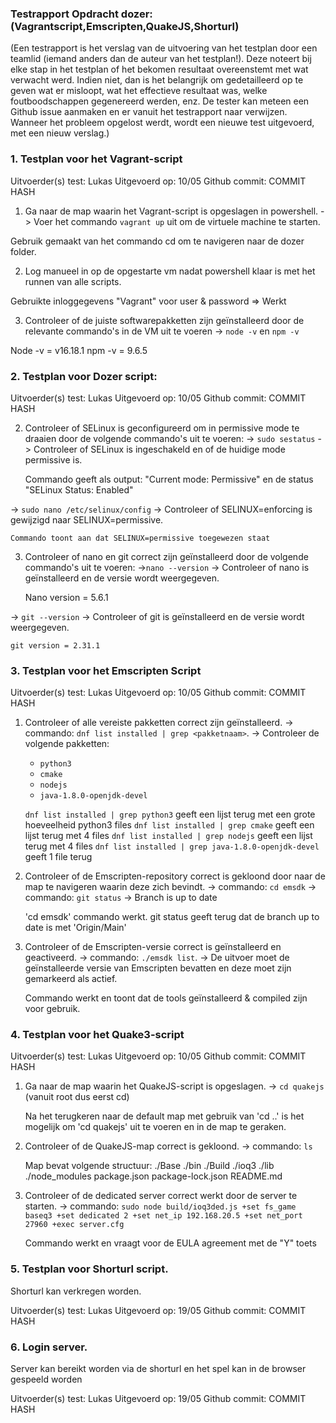 ### Testrapport Opdracht dozer: (Vagrantscript,Emscripten,QuakeJS,Shorturl)

(Een testrapport is het verslag van de uitvoering van het testplan door een teamlid (iemand anders dan de auteur van het testplan!). Deze noteert bij elke stap in het testplan of het bekomen resultaat overeenstemt met wat verwacht werd. Indien niet, dan is het belangrijk om gedetailleerd op te geven wat er misloopt, wat het effectieve resultaat was, welke foutboodschappen gegenereerd werden, enz. De tester kan meteen een Github issue aanmaken en er vanuit het testrapport naar verwijzen. Wanneer het probleem opgelost werdt, wordt een nieuwe test uitgevoerd, met een nieuw verslag.)

### 1. Testplan voor het Vagrant-script

Uitvoerder(s) test: Lukas
Uitgevoerd op: 10/05
Github commit:  COMMIT HASH

1. Ga naar de map waarin het Vagrant-script is opgeslagen in powershell.
-> Voer het commando `vagrant up` uit om de virtuele machine te starten.

Gebruik gemaakt van het commando cd om te navigeren naar de dozer folder.


2. Log manueel in op de opgestarte vm nadat powershell klaar is met het runnen van alle scripts.

Gebruikte inloggegevens "Vagrant" voor user & password => Werkt

3. Controleer of de juiste softwarepakketten zijn geïnstalleerd door de relevante commando's in de VM uit te voeren 
-> `node -v` en `npm -v`

Node -v = v16.18.1
npm -v = 9.6.5


### 2. Testplan voor Dozer script:

Uitvoerder(s) test: Lukas
Uitgevoerd op: 10/05
Github commit:  COMMIT HASH

2. Controleer of SELinux is geconfigureerd om in permissive mode te draaien door de volgende commando's uit te voeren:
-> `sudo sestatus`
    -> Controleer of SELinux is ingeschakeld en of de huidige mode permissive is.

    Commando geeft als output: "Current mode: Permissive" en de status "SELinux Status: Enabled"

-> `sudo nano /etc/selinux/config`
    -> Controleer of SELINUX=enforcing is gewijzigd naar SELINUX=permissive.

    Commando toont aan dat SELINUX=permissive toegewezen staat
   
3. Controleer of nano en git correct zijn geïnstalleerd door de volgende commando's uit te voeren:
->`nano --version`
    -> Controleer of nano is geïnstalleerd en de versie wordt weergegeven.

    Nano version = 5.6.1

-> `git --version`
    -> Controleer of git is geïnstalleerd en de versie wordt weergegeven.

    git version = 2.31.1   

### 3. Testplan voor het Emscripten Script

Uitvoerder(s) test: Lukas
Uitgevoerd op: 10/05
Github commit:  COMMIT HASH

1. Controleer of alle vereiste pakketten correct zijn geïnstalleerd. 
-> commando: `dnf list installed | grep <pakketnaam>`. 
    -> Controleer de volgende pakketten:
    - `python3`
    - `cmake`
    - `nodejs`
    - `java-1.8.0-openjdk-devel`
    
    `dnf list installed | grep python3` geeft een lijst terug met een grote hoeveelheid python3 files
    `dnf list installed | grep cmake` geeft een lijst terug met 4 files
    `dnf list installed | grep nodejs` geeft een lijst terug met 4 files
    `dnf list installed | grep java-1.8.0-openjdk-devel` geeft 1 file terug

2. Controleer of de Emscripten-repository correct is gekloond door naar de map te navigeren waarin deze zich bevindt.
 -> commando: `cd emsdk`
 -> commando: `git status`
    -> Branch is up to date

    'cd emsdk' commando werkt.
    git status geeft terug dat de branch up to date is met 'Origin/Main'


3. Controleer of de Emscripten-versie correct is geïnstalleerd en geactiveerd.
-> commando: `./emsdk list`. 
    -> De uitvoer moet de geïnstalleerde versie van Emscripten bevatten en deze moet zijn gemarkeerd als actief.

    Commando werkt en toont dat de tools geïnstalleerd & compiled zijn voor gebruik.


### 4. Testplan voor het Quake3-script

Uitvoerder(s) test: Lukas
Uitgevoerd op: 10/05
Github commit:  COMMIT HASH

1. Ga naar de map waarin het QuakeJS-script is opgeslagen.
-> `cd quakejs` (vanuit root dus eerst cd)

    Na het terugkeren naar de default map met gebruik van 'cd ..' is het mogelijk om 'cd quakejs' uit te voeren en in de map te geraken.

2. Controleer of de QuakeJS-map correct is gekloond.
-> commando: `ls`

    Map bevat volgende structuur:
    ./Base
    ./bin
    ./Build
    ./ioq3
    ./lib
    ./node_modules
    package.json
    package-lock.json
    README.md

3. Controleer of de dedicated server correct werkt door de server te starten.
-> commando: `sudo node build/ioq3ded.js +set fs_game baseq3 +set dedicated 2 +set net_ip 192.168.20.5 +set net_port 27960 +exec server.cfg`

    Commando werkt en vraagt voor de EULA agreement met de "Y" toets


### 5. Testplan voor Shorturl script.

Shorturl kan verkregen worden.

Uitvoerder(s) test: Lukas
Uitgevoerd op: 19/05
Github commit:  COMMIT HASH

### 6. Login server.

Server kan bereikt worden via de shorturl en het spel kan in de browser gespeeld worden

Uitvoerder(s) test: Lukas
Uitgevoerd op: 19/05
Github commit:  COMMIT HASH

